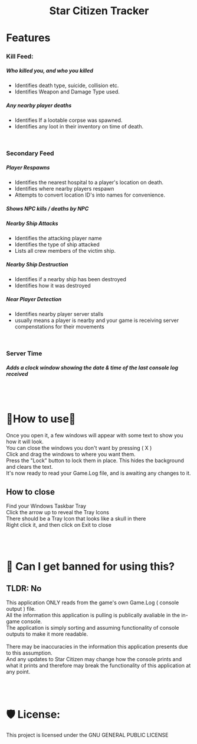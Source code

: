 <h1 align="center" id="title">Star Citizen Tracker</h1>
  
<h1>Features</h1>

<h3> Kill Feed: </h3>
<h5>Who killed you, and who you killed</h5>

* Identifies death type, suicide, collision etc.
* Identifies Weapon and Damage Type used.


<h5>Any nearby player deaths</h5>

* Identifies If a lootable corpse was spawned.
* Identifies any loot in their inventory on time of death.



<br>
<h3> Secondary Feed </h3>
<h5>Player Respawns</h5>

* Identifies the nearest hospital to a player's location on death.
* Identifies where nearby players respawn
* Attempts to convert location ID's into names for convenience.


<h5>Shows NPC kills / deaths by NPC</h5>


<h5>Nearby Ship Attacks</h5>

* Identifies the attacking player name
* Identifies the type of ship attacked
* Lists all crew members of the victim ship.


<h5>Nearby Ship Destruction</h5>

* Identifies if a nearby ship has been destroyed
* Identifies how it was destroyed


<h5>Near Player Detection</h5>

* Identifies nearby player server stalls
* usually means a player is nearby and your game is receiving server compenstations for their movements
<br>



<h3> Server Time </h3>
<h5>Adds a clock window showing the date & time of the last console log received</h5>

<br><br>
<h1>🚦How to use🚦</h1>
Once you open it, a few windows will appear with some text to show you how it will look.<br>
You can close the windows you don't want by pressing ( X )<br>
Click and drag the windows to where you want them.<br>
Press the "Lock" button to lock them in place. This hides the background and clears the text.<br>
It's now ready to read your Game.Log file, and is awaiting any changes to it.
<br>
<h2>How to close</h2>
Find your Windows Taskbar Tray<br>
Click the arrow up to reveal the Tray Icons<br>
There should be a Tray Icon that looks like a skull in there<br>
Right click it, and then click on Exit to close<br>


<br><br>
<h1>🔨 Can I get banned for using this?</h1>

<h2>TLDR: No </h2> 
This application ONLY reads from the game's own Game.Log ( console output ) file.<br>
All the information this application is pulling is publically avaliable in the in-game console.<br>
The application is simply sorting and assuming functionality of console outputs to make it more readable.<br><br>
There may be inaccuracies in the information this application presents due to this assumption.<br>
And any updates to Star Citizen may change how the console prints and what it prints and therefore may break the functionality of this application at any point.


<br><br>
<h1>🛡️ License:</h1>

This project is licensed under the GNU GENERAL PUBLIC LICENSE
